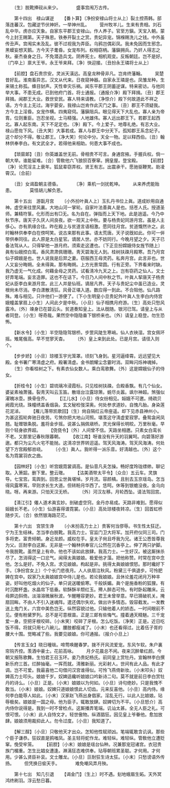 <!-- { "loadSidebar": true } -->
　　〔生〕脱靴捧砚从来少。　　　　盛事宫闱万古传。 

　　第十四出　禄山谋逆 
　　【番卜算】〔净扮安禄山将士从上〕裂土控燕韩。部落连蕃汉。包藏逆节伏神奸。一举神州乱。 
　　营州牧羊儿。生来有贵相。刘石乱中华。虏亦应天象。自家东平郡王安禄山。作人养子。官至方鎭。天宝入朝。蒙今上封王赐第。天子殊恩。铁券开裂土之赏。贵妃异宠。锦褓赐洗儿之钱。中外虽传丑声。宫闱实未及乱。彼不过视我为弄臣。乌鸦岂偶彩凤。我未免因而生邪念。黑蟆妄想天鹅。方今天子耄昏。女宠布列。权相窃柄。藩鎭拥兵。乃奸人得志之秋。豪杰奋身之日。不免潜造兵戈。阴养死士。相机观变。反叛朝廷。岂不是好。〔门卒上〕禀大王爷。永王爷来拜。〔净〕快迎接。〔丑扮永王璘将士从上〕 

　　【前腔】盘石贵宗安。灵派天潢远。高皇龙种骨非凡。岂肯终藩翰。 
　　吴楚昔好乱。淮南畜异志。汉文从代来。日夜窥神器。自家永王璘是也。凤雏龙种。生来锡土称孤。蜂目豺声。天性幸灾乐祸。闻东平郡王阴蓄逆谋。特来密访。与他同举大事。不患无成。已到他府门首。将士通报。〔通报介净〕殿下拜揖。〔丑〕郡王拜揖。闻郡王大业。救世安民。寡人特来请教。〔净惊介〕殿下何故道此不祥之语。方今主上无过。海宇晏安。我禄山岂肯作此灭门之事。〔丑〕郡王不须疑我。方今主上淫昏。女宠作横。四夷窥伺。藩鎭阻兵。眼见得天下大乱也。寡人亲为帝胄。位则重臣。岂忍坐视。士马精强。人地雄伟。寡人远出郡王下。若郡王起西北。寡人起东南。天下不足定也。〔净〕殿下。今上爱子。地尊礼绝。有志大业。禄山愿佐下风。〔丑大笑〕大事若成。寡人与郡王中分天下。孤知郡王系念妃子。这个却分不得。敬让郡王。〔净大笑〕何论中分。天全一物。足以释西伯。〔丑〕翰林供奉李白。有文武全才。若得他来相助。何患大事不成也。 

　　【琐窗郞】〔丑〕你英雄盖世无前。骨相贵不可言。身通宫掖。手握兵权。倘一朝大举。谁能留难。〔合〕管敎他六飞狼狈百寮窜。拥皇屋。登宝殿。 
　　【前腔】〔净〕论荒淫主上衰年。狐鼠辈窃弄权。贤王有志。出震承干。愿驰驱鞭凳。助凌霄汉。〔合前〕 

　　〔丑〕女谒盈朝主德昏。　　　　〔净〕乘机一剑扰乾坤。 
　　从来养虎能贻患。　　　　莫怪胡儿解负恩。 

　　第十五出　游翫月宫 
　　〔小外扮叶眞人上〕玉扎丹书位上眞。道成妙用自通神。虚空来往罡风裏。大地山河一掌轮。自家叶法善眞人是也。括苍人氏。授道圣师。兼精符箓。化形而出有□无。名为自在。弹指而上天下地。此是逍遥。今乃中秋节序。唐天子久厌人间良夜。欲一观天上中秋。要与杨贵妃同游月宫。虽是人主侈心。亦有夙缘合往。昨在殿上与贫道言语相激。愿同往月宫。贫道慨然许之。此时翰林供奉李白在傍呵笑。说古来那有此事。语太荒唐。天子说旣如此。你可一倂带供奉同往。此人原是太白星官。谪居人世。亦不妨同行。今晚月望之夕。天子已备法驾从人。只得挈他一游月府。须索走这遭也。〔下正旦扮嫦娥侍女旌节随上〕眞有仙娥控白鸾。香风肃肃佩珊珊。靑天碧海无人到。桂树扶疎月殿寒。吾乃月宫仙子嫦娥是也。世人说我是后羿之妻。窃服西王母灵药。私奔月宫。此言非也。世人又妄分晦朔。全未得眞。那有晦朔。上方光景常圆。行有正旁。下界看来时缺。我乃虚无一气化成。何藉金母之灵药。试看淸冷九天之上。岂有窃药之仙人。文士好弄笔端。妄言造罪。这也不在话下。今日乃人间中秋之节。叶眞人挈唐天子杨贵妃从臣李白来游月宫。此三人并是仙班。谪居凡界。天子与贵妃尘中虽已造业。灵根尙未尽消。李白潇散淸狂。风骨正堪入道。数应得一到此。不合阻他。仙凡路殊。难与相见。只许他们一游便了。〔下小生明皇小旦贵妃外叶眞人生李白内侍宫娥幢盖掌扇上小生〕人间此夕是中秋。〔小旦〕仙子相携月府游。〔生〕高处只愁风露冷。〔外〕竦身已在碧云头。贫道奏知皇上。法从旣随。银河已驾。请皇上与从者同登。〔小生〕呀奇哉。果然空中隐隐垂下银桥来也。〔外〕请皇上稳登。勿生恐怖。 

　　【新水令】〔小生〕半空隐隐驾银桥。步罡风陡生寒峭。仙人衣袂湿。宫女佩环摇。雉尾俄高。早不觉寥天杳。 
　　〔外〕皇上来到此处。已是月宫。请径入则个。 

　　【步步娇】〔小旦〕琼楼玉宇光笼罩。顷刻飞身到。星河逼绛霄。远远望见大殿。金书署广寒淸虚之府。殿署淸虚。金书朗耀尘念霎时消。双眸闪烁神魂掉。 
　　〔生〕你看桂树之下。有素衣仙女数人。乘白鸾歌舞。〔外〕这是嫦娥仙子的侍女。 

　　【折桂令】〔小生〕碧琉璃冷浸霞标。只见桂树扶疎。合殿香飘。有几个仙女。婆娑素袖萧骚。裂靑天叫云玉笛。散瑶台泣露琼箫。蜕尽炎嚣。飒尔神超。煞强似濯魄冰壶。换骨佺乔。 
　　【江儿水】〔小旦〕侍女纷相见。姮娥不可邀。绮疏贝阙霞光绕。珠幢绣盖香烟袅。玄文秘检弢深奥。何处参求道妙。自愧凡胎。身染莲花泥淖。 
　　【雁儿落带凯歌回】〔生〕尙自隔红云帝座遥。却下见赤县神州小。为甚这孤轮奔驰日夜劳。亏煞你把大地山河照。堪羡这守淸虚爱寂寥。叠鸳衾闲凤翘。耻赠银条脱。羞将金步摇。说甚么捐佩塡桥。灵光保得长明皎。万里秋毫。早则个轻身欲界超。 
　　【侥侥令】〔外〕人间曾不信。天路坐相邀。只素女白鸾长不老。又那里记春秋限暮朝。 
　　【收江南】呀谁没有升天的羽翼呵。向碧落好游遨。都只为尘凡火宅不能抛。这淸凉世界转迢遥。驾天风海涛。驾天风海涛。何处望下方宫殿郁岧峣。 
　　〔小生〕眞人。我听得一派乐音。好淸越也。〔外〕这个名为霓裳羽衣之曲。 

　　【园林好】〔小生〕听宫娥霓裳调高。是仙音凡夫怎操。畅好度玲珑缥缈。聊记取。入箫韶。删下里。整云璈。 
　　【沽美酒带太平令】〔众合〕五云车。灵旗导。七宝宫。鸾舆到。回思尘世眞堪悼。岁月流。容颜槁。且别去玉京瑶岛。怎当得风露寒宵。早则求长生大道。但转盼月华西了。恁呵。休等到银蟾没夜。金乌向晓。呀。再来游。只怕天汉无桥。 
　　〔外〕河汉左移。月轮西坠。请法驾回宫。 

　　【淸江引】僊人道术眞玄妙。剖破虚空窍。金丹亦易成。天路非难到。愿得似姮娥长不老。〔小生〕仙游喜得谱霓裳。〔小旦〕高处琼楼夜转凉。〔生〕回首虹桥随步灭。〔合〕依然银海路茫茫。 

　　第十六出　宫禁生谗 
　　〔小末扮高力士上〕贵客何当僇辱。书生性太狂迂。宁为王生结袜。怎当李白脱靴。我高力士。官监门卫大将军。加开府仪同三司。门多将吏。富贵倾朝。身近龙颜。威权在手。皇太子尙且呼我为兄。诸王公悉皆尊我为父。叵耐李白这厮。无非是一个翰林供奉官儿公然在沉香亭上。伸了两只驴脚。令我脱靴。虽然皇上有命。他也不该如此放肆。我高力士。一生好汉。被这厮抹杀尽了。怎消得这一口忿气。闻得太眞娘娘。极爱他才藻。把他称赞。时常在宫中念他。怎么是好。不免入宫。求见娘娘。构起是非。挑得太眞娘娘恨怒。那时纔好下手。〔净扮宫女上〕个个长门悲夜月。人人纨扇泣秋风。粉黛三千俱退步。可怜肥婢在宫中。奴家乃太眞娘娘宫中侍儿是也。若论我娘娘。且休论羞花闭月万种丰姿。好叫他吃烟火的仙子。单只说送暖偷寒。千般妖媚。眞个是施香粉的狐狸。有时沉酣杯盏。水晶帘下低垂。软酥酥半颓红玉。殢人醉态可怜。有时卧起雕床。云母屛边斜倚。淡溶溶微展秋波。乍醒睡容更妙。君王未曾举意。早已猜破机关。掩扇回眸。不由人不引入迷魂阵。遣还偶尔失欢。做出许多情态。毁容截发。一发教送上鬼门关。六宫中美色岂无。纵然容貌过他。只输他着人的娇态。一时间眼前不见。便有粉黛罗列。总不是可意根苗。正是三郞有些悔气。撞着通天精魅。三千宠爱一身。空把牙根咬碎。〔小末笑〕咬碎了牙根。怎么吃饭。〔净笑〕正是。近日吃饭不得。将就只用七八碗儿。腰肢都瘦减了。〔小末〕也还看得过。比着伍子胥的腰大十围。觉略减了些。我要见娘娘。你可通报。〔报介小旦上〕 

　　【传言玉女】晓日曈昽。啼莺唤醒春梦。拨不开风流爱宠。东风乍软。朱户裏帘钩齐控。羡酒中豪士。花前高咏。 
　　月夕花晨总不闲。夜来沉醉晕红颜。今朝又报陈歌舞。生怕君王召玉环。妾乃贵妃杨氏。前同皇上赏牡丹。宣翰林李白撰新乐府三首。烂醉抽毫。一挥而就。淸雅新丽。光彩射人。世间有此人品。有此才调。岂不可爱。我最喜他二句借问汉宫谁得似。可怜飞燕倚新妆。〔小末叩头〕奴婢高力士叩头。娘娘千岁。奴婢适纔听娘娘口吟新诗二句。莫不就是前日李白赏牡丹的诗么。〔小旦〕正是。〔小末〕娘娘以为何如。〔小旦〕诗句绝妙。只是我愧不敢当。〔小末〕娘娘。奴婢只道娘娘恨此人切齿。元来反喜他。〔小旦〕高内侍。缘何李白能辱人如此。〔小末〕汉家赵飞燕出身倡家。淫乱无行。以此人比娘娘。玷辱极矣。娘娘是一国之母。他为臣子。辄敢放肆。奴婢切为不平。〔小旦怒介〕高内侍你说得是。我到一时不曾检点。这厮播弄笔端。讥讪太甚。全无人臣之礼。可恨可恨。〔小末〕此人自恃文才。轻世傲物。纵酒猖狂。因见皇上爷眷他。愈加放肆。娘娘须用裁抑此人。勿令过度。〔小旦〕我知道了。 

　　【解三酲】〔小旦〕只敬他天才出众。怎知他性赋顽凶。笔端辄敢含讥讽。那些个臣子谦恭。狂奴直是鸦嗤凤。圣主轻将蛇作龙。难轻纵。难轻纵。管敎他立遭贬窜。俛受牢笼。 
　　【前腔】〔小末〕娘娘是瑶台仙种。况兼那宠冠诸宫。衣冠贵族门楣重。怎生比娼女遭逢。淋漓狂态难供奉。玷辱朝班累圣聪。才何用。才何用。少甚么贤臣补衮。文士雕龙。〔小旦〕叵耐狂生诗太狂。〔小末〕只愁谤语外传扬。 
　　但凭换日偷天手。　　　　难免嘲风弄月殃。 

　　第十七出　知几引退 
　　【谒金门】〔生上〕时不遇。刬地蛾眉生妬。天外冥鸿终刷羽。浮云愁日暮。 
